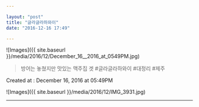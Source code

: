 ```yaml
---

layout: "post"  
title: "글라글라하와이"  
date: "2016-12-16 17:49"

---
```


![Images]({{ site.baseurl }}/media/2016/12/December_16__2016_at_0549PM.jpg)

> 방어는 놓쳤지만 맛있는 맥주집 겟 #글라글라하와이 #대정리 #제주

Created at : December 16, 2016 at 05:49PM

![Images]({{ site.baseurl }}/media/2016/12/IMG_3931.jpg)

---
